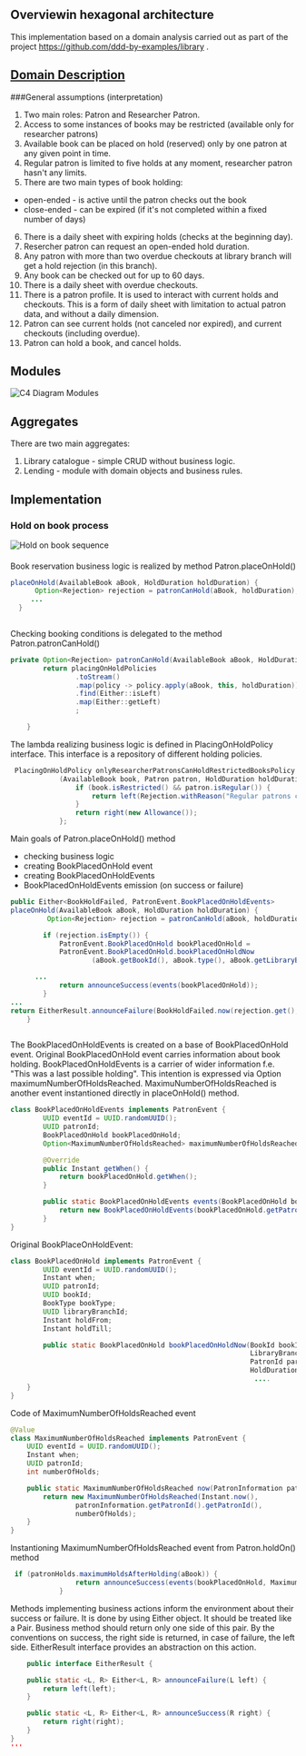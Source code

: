 ## Overviewin hexagonal architecture
This implementation based on a domain analysis carried out 
as part of the project https://github.com/ddd-by-examples/library .   

## [Domain Description](https://github.com/ddd-by-examples/library#domain-description) 

###General assumptions (interpretation)

1. Two main roles: Patron and Researcher Patron.
2. Access to some instances of books may be restricted (available only for researcher patrons) 
3. Available book can be placed on hold (reserved) only by one patron at any given point in time.
4. Regular patron is limited to five holds at any moment, researcher patron hasn't any limits.
5. There are two main types of book holding:
+ open-ended - is active until the patron checks out the book
+ close-ended - can be expired (if it's not completed within a fixed number of days)
6. There is a daily sheet with expiring holds (checks at the beginning day).
7. Resercher patron can request an open-ended hold duration.
8. Any patron with more than two overdue checkouts at library branch will get a hold rejection (in this branch).
9. Any book can be checked out for up to 60 days.
10. There is a daily sheet with overdue checkouts.
11. There is a patron profile. It is used to interact with current holds and checkouts. This is a form of daily sheet
with limitation to actual patron data, and without a daily dimension.
12. Patron can see current holds (not canceled nor expired), and current checkouts (including overdue).
13. Patron can hold a book, and cancel holds. 

## Modules
![C4 Diagram Modules](doc/modules.png)

## Aggregates
There are two main aggregates:
1. Library catalogue - simple CRUD without business logic. 
2. Lending  - module with domain objects and business rules.

## Implementation

### Hold on book process
![Hold on book sequence](doc/holdOnBook.png)

#### 

Book reservation business logic is realized by method Patron.placeOnHold()
  ```java
placeOnHold(AvailableBook aBook, HoldDuration holdDuration) {
        Option<Rejection> rejection = patronCanHold(aBook, holdDuration);
       ...
    }
   
   ```
Checking booking conditions is delegated to the method Patron.patronCanHold()
```java
private Option<Rejection> patronCanHold(AvailableBook aBook, HoldDuration holdDuration) {
        return placingOnHoldPolicies
                .toStream()
                .map(policy -> policy.apply(aBook, this, holdDuration))
                .find(Either::isLeft)
                .map(Either::getLeft)
                ;

    }
```
The lambda realizing business logic is defined in PlacingOnHoldPolicy interface.
This interface is a repository of different holding policies.
```java
 PlacingOnHoldPolicy onlyResearcherPatronsCanHoldRestrictedBooksPolicy =
            (AvailableBook book, Patron patron, HoldDuration holdDuration) -> {
                if (book.isRestricted() && patron.isRegular()) {
                    return left(Rejection.withReason("Regular patrons cannot hold restricted books"));
                }
                return right(new Allowance());
            };
```

Main goals of Patron.placeOnHold() method
* checking business logic
* creating BookPlacedOnHold event
* creating BookPlacedOnHoldEvents
* BookPlacedOnHoldEvents emission (on success or failure)
```java
public Either<BookHoldFailed, PatronEvent.BookPlacedOnHoldEvents>
placeOnHold(AvailableBook aBook, HoldDuration holdDuration) {
         Option<Rejection> rejection = patronCanHold(aBook, holdDuration);

        if (rejection.isEmpty()) {
            PatronEvent.BookPlacedOnHold bookPlacedOnHold = 
            PatronEvent.BookPlacedOnHold.bookPlacedOnHoldNow
                    (aBook.getBookId(), aBook.type(), aBook.getLibraryBranch(), patron.getPatronId(), holdDuration);

      ...
            return announceSuccess(events(bookPlacedOnHold));
        }    
...
return EitherResult.announceFailure(BookHoldFailed.now(rejection.get(), aBook.getBookId(), aBook.getLibraryBranch(), patron));
    }
   
   ```

The BookPlacedOnHoldEvents is created on a base of BookPlacedOnHold event.
Original BookPlacedOnHold event carries information about book holding. 
BookPlacedOnHoldEvents is a carrier of wider information f.e. "This was a last possible holding". 
This intention is expressed via Option<MaximumNumberOfHoldsReached> maximumNumberOfHoldsReached.
MaximuNumberOfHoldsReached is another event instantioned directly in placeOnHold() method. 
```java
class BookPlacedOnHoldEvents implements PatronEvent {
        UUID eventId = UUID.randomUUID();
        UUID patronId;
        BookPlacedOnHold bookPlacedOnHold;
        Option<MaximumNumberOfHoldsReached> maximumNumberOfHoldsReached;

        @Override
        public Instant getWhen() {
            return bookPlacedOnHold.getWhen();
        }

        public static BookPlacedOnHoldEvents events(BookPlacedOnHold bookPlacedOnHold) {
            return new BookPlacedOnHoldEvents(bookPlacedOnHold.getPatronId(), bookPlacedOnHold, Option.none());
        }
}
```
Original BookPlaceOnHoldEvent:

```java
class BookPlacedOnHold implements PatronEvent {
        UUID eventId = UUID.randomUUID();
        Instant when;
        UUID patronId;
        UUID bookId;
        BookType bookType;
        UUID libraryBranchId;
        Instant holdFrom;
        Instant holdTill;

        public static BookPlacedOnHold bookPlacedOnHoldNow(BookId bookId, BookType bookType,
                                                           LibraryBranchId libraryBranchId,
                                                           PatronId paronId,
                                                           HoldDuration holdDuration) {
                                                            ....
    }
}
```
Code of MaximumNumberOfHoldsReached event
```java
@Value
class MaximumNumberOfHoldsReached implements PatronEvent {
    UUID eventId = UUID.randomUUID();
    Instant when;
    UUID patronId;
    int numberOfHolds;

    public static MaximumNumberOfHoldsReached now(PatronInformation patronInformation, int numberOfHolds) {
        return new MaximumNumberOfHoldsReached(Instant.now(),
                patronInformation.getPatronId().getPatronId(),
                numberOfHolds);
    }
}

```

Instantioning MaximumNumberOfHoldsReached event from Patron.holdOn() method
```java
 if (patronHolds.maximumHoldsAfterHolding(aBook)) {
                return announceSuccess(events(bookPlacedOnHold, MaximumNumberOfHoldsReached.now(patron, MAX_NUMBER_OF_HOLDS)));
            }
```


Methods implementing business actions inform the environment about their success or failure.
It is done by using Either object. It should be treated like a Pair. 
Business method should return only one side of this pair.
By the conventions on success, the right side is returned, in case of failure, the left side.
EitherResult interface provides an abstraction on this action.

```java 
    public interface EitherResult {

    public static <L, R> Either<L, R> announceFailure(L left) {
        return left(left);
    }

    public static <L, R> Either<L, R> announceSuccess(R right) {
        return right(right);
    }
}
'''